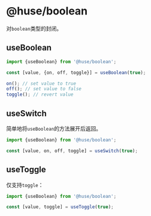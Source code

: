 # @huse/boolean

对`boolean`类型的封闭。

## useBoolean

```javascript
import {useBoolean} from '@huse/boolean';

const [value, {on, off, toggle}] = useBoolean(true);

on(); // set value to true
off(); // set value to false
toggle(); // revert value
```

## useSwitch

简单地将`useBoolean`的方法展开后返回。

```javascript
import {useBoolean} from '@huse/boolean';

const [value, on, off, toggle] = useSwitch(true);
```

## useToggle

仅支持`toggle`：

```javascript
import {useBoolean} from '@huse/boolean';

const [value, toggle] = useToggle(true);
```
